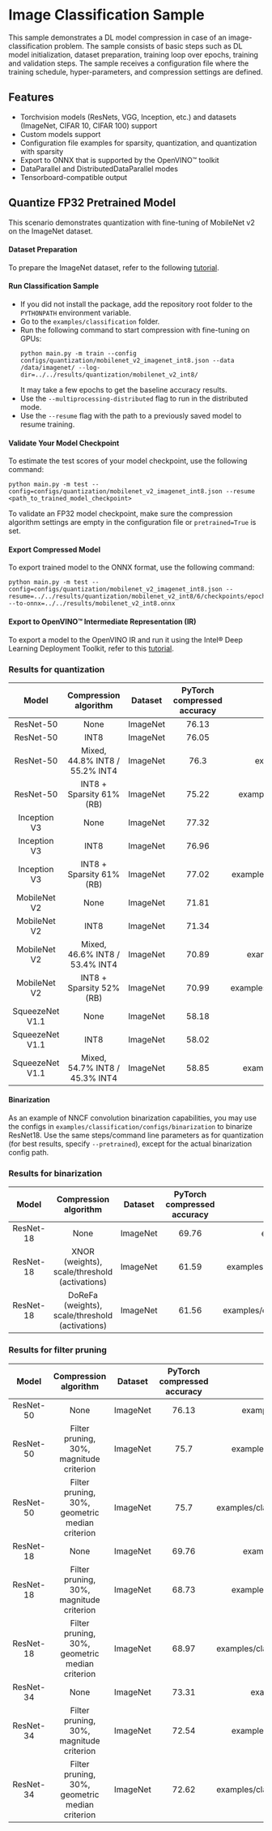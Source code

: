 # Image Classification Sample

This sample demonstrates a DL model compression in case of an image-classification problem. The sample consists of basic steps such as DL model initialization, dataset preparation, training loop over epochs, training and validation steps. The sample receives a configuration file where the training schedule, hyper-parameters, and compression settings are defined.

## Features

- Torchvision models (ResNets, VGG, Inception, etc.) and datasets (ImageNet, CIFAR 10, CIFAR 100) support
- Custom models support
- Configuration file examples for sparsity, quantization, and quantization with sparsity
- Export to ONNX that is supported by the OpenVINO™ toolkit
- DataParallel and DistributedDataParallel modes
- Tensorboard-compatible output

## Quantize FP32 Pretrained Model

This scenario demonstrates quantization with fine-tuning of MobileNet v2 on the ImageNet dataset.

#### Dataset Preparation

To prepare the ImageNet dataset, refer to the following [tutorial](https://github.com/pytorch/examples/tree/master/imagenet).

#### Run Classification Sample

- If you did not install the package, add the repository root folder to the `PYTHONPATH` environment variable.
- Go to the `examples/classification` folder.
- Run the following command to start compression with fine-tuning on GPUs:
    ```
    python main.py -m train --config configs/quantization/mobilenet_v2_imagenet_int8.json --data /data/imagenet/ --log-dir=../../results/quantization/mobilenet_v2_int8/
    ```
    It may take a few epochs to get the baseline accuracy results.
- Use the `--multiprocessing-distributed` flag to run in the distributed mode.
- Use the `--resume` flag with the path to a previously saved model to resume training.

#### Validate Your Model Checkpoint

To estimate the test scores of your model checkpoint, use the following command:
```
python main.py -m test --config=configs/quantization/mobilenet_v2_imagenet_int8.json --resume <path_to_trained_model_checkpoint>
```
To validate an FP32 model checkpoint, make sure the compression algorithm settings are empty in the configuration file or `pretrained=True` is set.

#### Export Compressed Model

To export trained model to the ONNX format, use the following command:
```
python main.py -m test --config=configs/quantization/mobilenet_v2_imagenet_int8.json --resume=../../results/quantization/mobilenet_v2_int8/6/checkpoints/epoch_1.pth --to-onnx=../../results/mobilenet_v2_int8.onnx
```

#### Export to OpenVINO™ Intermediate Representation (IR)

To export a model to the OpenVINO IR and run it using the Intel® Deep Learning Deployment Toolkit, refer to this [tutorial](https://software.intel.com/en-us/openvino-toolkit).

### Results for quantization

|Model|Compression algorithm|Dataset|PyTorch compressed accuracy|Config path|PyTorch checkpoint|
| :---: | :---: | :---: | :---: | :---: | :---: |
|ResNet-50|None|ImageNet|76.13|examples/classification/configs/quantization/resnet50_imagenet.json|-|
|ResNet-50|INT8|ImageNet|76.05|examples/classification/configs/quantization/resnet50_imagenet_int8.json|[Link](https://download.01.org/opencv/openvino_training_extensions/models/nncf/resnet50_imagenet_int8.pth)|
|ResNet-50|Mixed, 44.8% INT8 / 55.2% INT4|ImageNet|76.3|examples/classification/configs/quantization/resnet50_imagenet_mixed_int_hawq.json|[Link](https://download.01.org/opencv/openvino_training_extensions/models/nncf/resnet50_imagenet_int4_int8.pth)|
|ResNet-50|INT8 + Sparsity 61% (RB)|ImageNet|75.22|examples/classification/configs/sparsity_quantization/resnet50_imagenet_rb_sparsity_int8.json|[Link](https://download.01.org/opencv/openvino_training_extensions/models/nncf/resnet50_imagenet_rb_sparsity_int8.pth)|
|Inception V3|None|ImageNet|77.32|examples/classification/configs/quantization/inception_v3_imagenet.json|-|
|Inception V3|INT8|ImageNet|76.96|examples/classification/configs/quantization/inception_v3_imagenet_int8.json|[Link](https://download.01.org/opencv/openvino_training_extensions/models/nncf/inception_v3_imagenet_int8.pth)|
|Inception V3|INT8 + Sparsity 61% (RB)|ImageNet|77.02|examples/classification/configs/sparsity_quantization/inception_v3_imagenet_rb_sparsity_int8.json|[Link](https://download.01.org/opencv/openvino_training_extensions/models/nncf/inception_v3_imagenet_rb_sparsity_int8.pth)|
|MobileNet V2|None|ImageNet|71.81|examples/classification/configs/quantization/mobilenet_v2_imagenet.json|[Link](https://download.01.org/opencv/openvino_training_extensions/models/nncf/mobilenet_v2_imagenet.pth)|
|MobileNet V2|INT8|ImageNet|71.34|examples/classification/configs/quantization/mobilenet_v2_imagenet_int8.json|[Link](https://download.01.org/opencv/openvino_training_extensions/models/nncf/mobilenet_v2_imagenet_int8.pth)|
|MobileNet V2|Mixed, 46.6% INT8 / 53.4% INT4|ImageNet|70.89|examples/classification/configs/quantization/mobilenet_v2_imagenet_mixed_int_hawq.json|[Link](https://download.01.org/opencv/openvino_training_extensions/models/nncf/mobilenet_v2_imagenet_int4_int8.pth)|
|MobileNet V2|INT8 + Sparsity 52% (RB)|ImageNet|70.99|examples/classification/configs/sparsity_quantization/mobilenet_v2_imagenet_rb_sparsity_int8.json|[Link](https://download.01.org/opencv/openvino_training_extensions/models/nncf/mobilenet_v2_imagenet_rb_sparsity_int8.pth)|
|SqueezeNet V1.1|None|ImageNet|58.18|examples/classification/configs/quantization/squeezenet1_1_imagenet.json|-|
|SqueezeNet V1.1|INT8|ImageNet|58.02|examples/classification/configs/quantization/squeezenet1_1_imagenet_int8.json|[Link](https://download.01.org/opencv/openvino_training_extensions/models/nncf/squeezenet1_1_imagenet_int8.pth)|
|SqueezeNet V1.1|Mixed, 54.7% INT8 / 45.3% INT4|ImageNet|58.85|examples/classification/configs/quantization/squeezenet1_1_imagenet_mixed_int_hawq.json|[Link](https://download.01.org/opencv/openvino_training_extensions/models/nncf/squeezenet1_1_imagenet_int4_int8.pth)|


#### Binarization

As an example of NNCF convolution binarization capabilities, you may use the configs in `examples/classification/configs/binarization` to binarize ResNet18. Use the same steps/command line parameters as for quantization (for best results, specify `--pretrained`), except for the actual binarization config path.

### Results for binarization
|Model|Compression algorithm|Dataset|PyTorch compressed accuracy|Config path|PyTorch Checkpoint|
| :---: | :---: | :---: | :---: | :---: | :---: |
|ResNet-18|None|ImageNet|69.76|examples/classification/configs/binarization/resnet18_imagenet.json|-|
|ResNet-18|XNOR (weights), scale/threshold (activations)|ImageNet|61.59|examples/classification/configs/binarization/resnet18_imagenet_binarization_xnor.json|[Link](https://download.01.org/opencv/openvino_training_extensions/models/nncf/resnet18_imagenet_binarization_xnor.pth)|
|ResNet-18|DoReFa (weights), scale/threshold (activations)|ImageNet|61.56|examples/classification/configs/binarization/resnet18_imagenet_binarization_dorefa.json|[Link](https://download.01.org/opencv/openvino_training_extensions/models/nncf/resnet18_imagenet_binarization_dorefa.pth)|


### Results for filter pruning
|Model|Compression algorithm|Dataset|PyTorch compressed accuracy|Config path|PyTorch Checkpoint|
| :---: | :---: | :---: | :---: | :---: | :---: |
|ResNet-50|None|ImageNet|76.13|examples/classification/configs/quantization/resnet50_imagenet.json|-|
|ResNet-50|Filter pruning, 30%, magnitude criterion|ImageNet|75.7|examples/classification/configs/pruning/resnet50_pruning_magnitude.json|[Link](https://download.01.org/opencv/openvino_training_extensions/models/nncf/resnet50_imagenet_filter_pruning_magnitude.pth)|
|ResNet-50|Filter pruning, 30%, geometric median criterion|ImageNet|75.7|examples/classification/configs/pruning/resnet50_pruning_geometric_median.json|[Link](https://download.01.org/opencv/openvino_training_extensions/models/nncf/resnet50_imagenet_filter_pruning_geomean.pth)|
|ResNet-18|None|ImageNet|69.76|examples/classification/configs/binarization/resnet18_imagenet.json|-|
|ResNet-18|Filter pruning, 30%, magnitude criterion|ImageNet|68.73|examples/classification/configs/pruning/resnet18_pruning_magnitude.json|[Link](https://download.01.org/opencv/openvino_training_extensions/models/nncf/resnet18_imagenet_filter_pruning_magnitude.pth)|
|ResNet-18|Filter pruning, 30%, geometric median criterion|ImageNet|68.97|examples/classification/configs/pruning/resnet18_pruning_geometric_median.json|[Link](https://download.01.org/opencv/openvino_training_extensions/models/nncf/resnet18_imagenet_filter_pruning_geomean.pth)|
|ResNet-34|None|ImageNet|73.31|examples/classification/configs/pruning/resnet34_imagenet.json|-|
|ResNet-34|Filter pruning, 30%, magnitude criterion|ImageNet|72.54|examples/classification/configs/pruning/resnet34_pruning_magnitude.json|[Link](https://download.01.org/opencv/openvino_training_extensions/models/nncf/resnet34_imagenet_filter_pruning_magnitude.pth)|
|ResNet-34|Filter pruning, 30%, geometric median criterion|ImageNet|72.62|examples/classification/configs/pruning/resnet34_pruning_geometric_median.json|[Link](https://download.01.org/opencv/openvino_training_extensions/models/nncf/resnet34_imagenet_filter_pruning_geomean.pth)|
